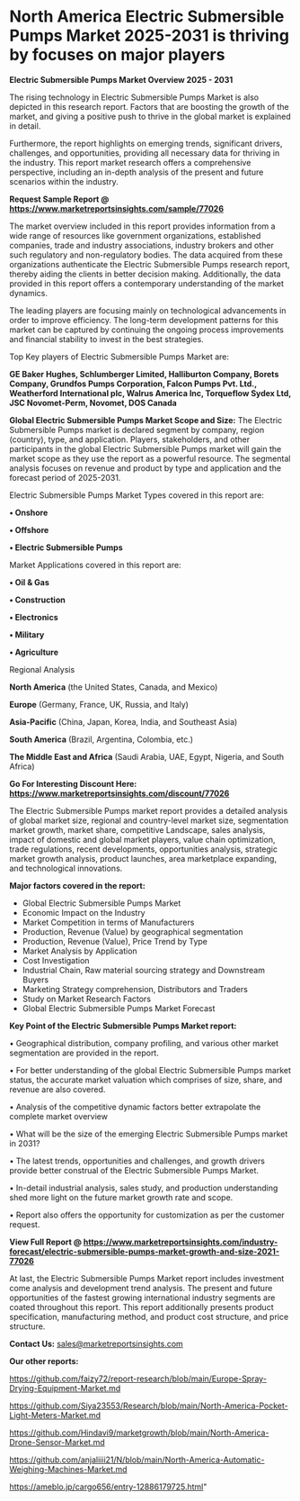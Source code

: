 # North America Electric Submersible Pumps Market 2025-2031 is thriving by focuses on major players

<Strong> Electric Submersible Pumps Market Overview 2025 - 2031</strong>

The rising technology in Electric Submersible Pumps Market is also depicted in this research report. Factors that are boosting the growth of the market, and giving a positive push to thrive in the global market is explained in detail.

Furthermore, the report highlights on emerging trends, significant drivers, challenges, and opportunities, providing all necessary data for thriving in the industry. This report market research offers a comprehensive perspective, including an in-depth analysis of the present and future scenarios within the industry.

<strong>Request Sample Report @ <a href=https://www.marketreportsinsights.com/sample/77026>https://www.marketreportsinsights.com/sample/77026</a></strong>

The market overview included in this report provides information from a wide range of resources like government organizations, established companies, trade and industry associations, industry brokers and other such regulatory and non-regulatory bodies. The data acquired from these organizations authenticate the Electric Submersible Pumps research report, thereby aiding the clients in better decision making. Additionally, the data provided in this report offers a contemporary understanding of the market dynamics.

The leading players are focusing mainly on technological advancements in order to improve efficiency. The long-term development patterns for this market can be captured by continuing the ongoing process improvements and financial stability to invest in the best strategies.

Top Key players of Electric Submersible Pumps Market are:

<strong>GE Baker Hughes, Schlumberger Limited, Halliburton Company, Borets Company, Grundfos Pumps Corporation, Falcon Pumps Pvt. Ltd., Weatherford International plc, Walrus America Inc, Torqueflow Sydex Ltd, JSC Novomet-Perm, Novomet, DOS Canada</strong>

<strong><b>Global Electric Submersible Pumps Market Scope and Size:</b></strong>
The Electric Submersible Pumps market is declared segment by company, region (country), type, and application. Players, stakeholders, and other participants in the global Electric Submersible Pumps market will gain the market scope as they use the report as a powerful resource. The segmental analysis focuses on revenue and product by type and application and the forecast period of 2025-2031.

Electric Submersible Pumps Market Types covered in this report are:

<strong>• Onshore

• Offshore

• Electric Submersible Pumps</strong>

Market Applications covered in this report are:

<strong>• Oil & Gas

• Construction

• Electronics

• Military

• Agriculture</strong> 

Regional Analysis

<strong>North America</strong> (the United States, Canada, and Mexico)

<strong>Europe</strong> (Germany, France, UK, Russia, and Italy)

<strong>Asia-Pacific</strong> (China, Japan, Korea, India, and Southeast Asia)

<strong>South America</strong> (Brazil, Argentina, Colombia, etc.)

<strong>The Middle East and Africa</strong> (Saudi Arabia, UAE, Egypt, Nigeria, and South Africa)

<strong>Go For Interesting Discount Here: <a href=https://www.marketreportsinsights.com/discount/77026>https://www.marketreportsinsights.com/discount/77026</a></strong>

The Electric Submersible Pumps market report provides a detailed analysis of global market size, regional and country-level market size, segmentation market growth, market share, competitive Landscape, sales analysis, impact of domestic and global market players, value chain optimization, trade regulations, recent developments, opportunities analysis, strategic market growth analysis, product launches, area marketplace expanding, and technological innovations.

<strong><b>Major factors covered in the report:</b></strong>
<ul>
  <li>Global Electric Submersible Pumps Market </li>
  <li>Economic Impact on the Industry</li>
  <li>Market Competition in terms of Manufacturers</li>
  <li>Production, Revenue (Value) by geographical segmentation</li>
  <li>Production, Revenue (Value), Price Trend by Type</li>
  <li>Market Analysis by Application</li>
  <li>Cost Investigation</li>
  <li>Industrial Chain, Raw material sourcing strategy and Downstream Buyers</li>
  <li>Marketing Strategy comprehension, Distributors and Traders</li>
  <li>Study on Market Research Factors</li>
  <li>Global Electric Submersible Pumps Market Forecast</li>
</ul>

<strong><b>Key Point of the Electric Submersible Pumps Market report:</b></strong>

• Geographical distribution, company profiling, and various other market segmentation are provided in the report.

• For better understanding of the global Electric Submersible Pumps market status, the accurate market valuation which comprises of size, share, and revenue are also covered.

• Analysis of the competitive dynamic factors better extrapolate the complete market overview

• What will be the size of the emerging Electric Submersible Pumps market in 2031?

• The latest trends, opportunities and challenges, and growth drivers provide better construal of the Electric Submersible Pumps Market.

• In-detail industrial analysis, sales study, and production understanding shed more light on the future market growth rate and scope.

• Report also offers the opportunity for customization as per the customer request.

<strong><b>View Full Report @ <a href=https://www.marketreportsinsights.com/industry-forecast/electric-submersible-pumps-market-growth-and-size-2021-77026>https://www.marketreportsinsights.com/industry-forecast/electric-submersible-pumps-market-growth-and-size-2021-77026</a></b></strong>


At last, the Electric Submersible Pumps Market report includes investment come analysis and development trend analysis. The present and future opportunities of the fastest growing international industry segments are coated throughout this report. This report additionally presents product specification, manufacturing method, and product cost structure, and price structure.

<strong>Contact Us:</strong>
sales@marketreportsinsights.com

<strong>Our other reports:</strong>

<a href=https://github.com/faizy72/report-research/blob/main/Europe-Spray-Drying-Equipment-Market.md>https://github.com/faizy72/report-research/blob/main/Europe-Spray-Drying-Equipment-Market.md</a>

<a href=https://github.com/Siya23553/Research/blob/main/North-America-Pocket-Light-Meters-Market.md>https://github.com/Siya23553/Research/blob/main/North-America-Pocket-Light-Meters-Market.md</a>

<a href=https://github.com/Hindavi9/marketgrowth/blob/main/North-America-Drone-Sensor-Market.md>https://github.com/Hindavi9/marketgrowth/blob/main/North-America-Drone-Sensor-Market.md</a>

<a href=https://github.com/anjaliiii21/N/blob/main/North-America-Automatic-Weighing-Machines-Market.md>https://github.com/anjaliiii21/N/blob/main/North-America-Automatic-Weighing-Machines-Market.md</a>

<a href=https://ameblo.jp/cargo656/entry-12886179725.html>https://ameblo.jp/cargo656/entry-12886179725.html</a>"
